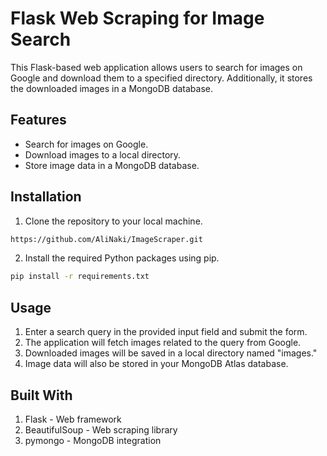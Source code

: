 # Flask Web Scraping for Image Search
This Flask-based web application allows users to search for images on Google and download them to a specified directory. Additionally, it stores the downloaded images in a MongoDB database.

## Features
* Search for images on Google.
* Download images to a local directory.
* Store image data in a MongoDB database.

## Installation
1. Clone the repository to your local machine.
```bash
https://github.com/AliNaki/ImageScraper.git
```
2. Install the required Python packages using pip.
```bash
pip install -r requirements.txt
```
## Usage
1. Enter a search query in the provided input field and submit the form.
2. The application will fetch images related to the query from Google.
3. Downloaded images will be saved in a local directory named "images."
4. Image data will also be stored in your MongoDB Atlas database.

## Built With
1. Flask - Web framework
2. BeautifulSoup - Web scraping library
3. pymongo - MongoDB integration

